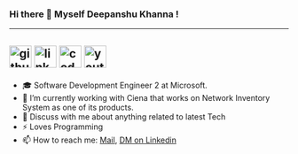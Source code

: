 ### Hi there 👋 Myself Deepanshu Khanna !

---
<a href="http://www.github.com/deepanshukhanna"><img src="https://pics.freeicons.io/uploads/icons/png/3345023101530077752-512.png" alt="github" width="40"/></a>
<a href="https://www.linkedin.com/in/deepanshu-khanna-393380b7/"><img src="https://image.flaticon.com/icons/png/512/174/174857.png" alt="linkedin" width="40"/></a>
<a href="https://www.codechef.com/users/khanna____"><img src="https://avatars1.githubusercontent.com/u/11960354?s=460&v=4" alt="codechef" width="40"/></a>
<a href="https://www.youtube.com/channel/UCft3q7T8vQXMtfPF0Icq46Q"><img src="https://www.iconpacks.net/icons/2/free-youtube-logo-icon-2431-thumb.png" alt="youtube" width="40"/></a>
---
- 🎓 Software Development Engineer 2 at Microsoft. <br>
- 🔭 I’m currently working with Ciena that works on Network Inventory System as one of its products. <br>
- 💬 Discuss with me about anything related to latest Tech <br>
- ⚡ Loves Programming <br>
- 📫 How to reach me: <a href="mailto:dkdeepanshu.khanna17@gmail.com">Mail</a>, <a href="https://www.linkedin.com/in/deepanshu-khanna-393380b7/">DM on Linkedin</a>
